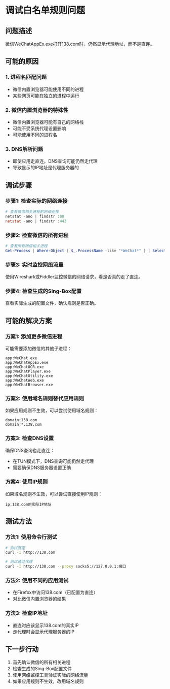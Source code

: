 # 调试白名单规则问题

## 问题描述
微信WeChatAppEx.exe打开138.com时，仍然显示代理地址，而不是直连。

## 可能的原因

### 1. 进程名匹配问题
- 微信内置浏览器可能使用不同的进程
- 某些网页可能在独立的进程中运行

### 2. 微信内置浏览器的特殊性
- 微信内置浏览器可能有自己的网络栈
- 可能不受系统代理设置影响
- 可能使用不同的进程名

### 3. DNS解析问题
- 即使应用走直连，DNS查询可能仍然走代理
- 导致显示的IP地址是代理服务器的

## 调试步骤

### 步骤1: 检查实际的网络连接
```powershell
# 查看微信相关进程的网络连接
netstat -ano | findstr :80
netstat -ano | findstr :443
```

### 步骤2: 检查微信的所有进程
```powershell
# 查看所有微信相关进程
Get-Process | Where-Object { $_.ProcessName -like "*WeChat*" } | Select-Object ProcessName, Id, Path
```

### 步骤3: 实时监控网络流量
使用Wireshark或Fiddler监控微信的网络请求，看是否真的走了直连。

### 步骤4: 检查生成的Sing-Box配置
查看实际生成的配置文件，确认规则是否正确。

## 可能的解决方案

### 方案1: 添加更多微信进程
可能需要添加微信的其他子进程：
```
app:WeChat.exe
app:WeChatAppEx.exe
app:WeChatOCR.exe
app:WeChatPlayer.exe
app:WeChatUtility.exe
app:WeChatWeb.exe
app:WeChatBrowser.exe
```

### 方案2: 使用域名规则替代应用规则
如果应用规则不生效，可以尝试使用域名规则：
```
domain:138.com
domain:*.138.com
```

### 方案3: 检查DNS设置
确保DNS查询也走直连：
- 在TUN模式下，DNS查询可能仍然走代理
- 需要确保DNS服务器设置正确

### 方案4: 使用IP规则
如果域名规则不生效，可以尝试直接使用IP规则：
```
ip:138.com的实际IP地址
```

## 测试方法

### 方法1: 使用命令行测试
```bash
# 测试直连
curl -I http://138.com

# 测试通过代理
curl -I http://138.com --proxy socks5://127.0.0.1:端口
```

### 方法2: 使用不同的应用测试
- 在Firefox中访问138.com（已配置为直连）
- 对比微信内置浏览器的结果

### 方法3: 检查IP地址
- 直连时应该显示138.com的真实IP
- 走代理时会显示代理服务器的IP

## 下一步行动

1. 首先确认微信的所有相关进程
2. 检查生成的Sing-Box配置文件
3. 使用网络监控工具验证实际的网络流量
4. 如果应用规则不生效，改用域名规则